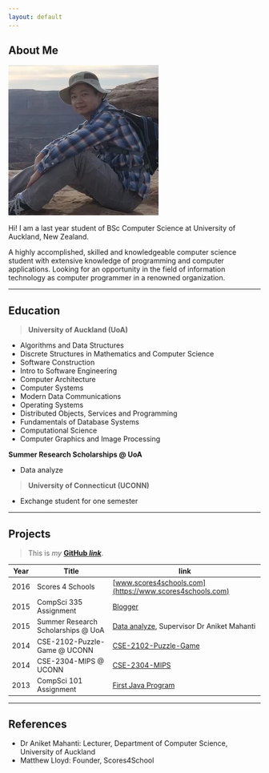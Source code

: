 ```yaml
---
layout: default
---
```


## About Me

<img class="profile-picture" src="me.webp">

Hi! I am a last year student of BSc Computer Science at University of Auckland, New Zealand.

A highly accomplished, skilled and knowledgeable computer science student with extensive knowledge of programming and computer applications. 
Looking for an opportunity in the field of information technology as computer programmer in a renowned organization.

---

## Education

>**University of Auckland (UoA)**

* Algorithms and Data Structures
* Discrete Structures in Mathematics and Computer Science
* Software Construction
* Intro to Software Engineering
* Computer Architecture
* Computer Systems
* Modern Data Communications
* Operating Systems
* Distributed Objects, Services and Programming
* Fundamentals of Database Systems
* Computational Science
* Computer Graphics and Image Processing

**Summer Research Scholarships @ UoA**

* Data analyze

>**University of Connecticut (UCONN)**

* Exchange student for one semester

---

## Projects

>This is *my* **[GitHub *link*](https://github.com/hche608)**.

Year | Title | link
-----|-------|--------
2016 | Scores 4 Schools  | [www.scores4schools.com](https://www.scores4schools.com)
2015 | CompSci 335 Assignment | [Blogger](https://github.com/hche608/CS-335-A2)
2015 | Summer Research Scholarships @ UoA | [Data analyze](#), Supervisor Dr Aniket Mahanti
2014 | CSE-2102-Puzzle-Game @ UCONN | [CSE-2102-Puzzle-Game](https://github.com/hche608/CSE-2102-Puzzle-Game)
2014 | CSE-2304-MIPS @ UCONN | [CSE-2304-MIPS](https://github.com/hche608/CSE-2304)
2013 | CompSci 101 Assignment | [First Java Program](https://github.com/hche608/CS-101)

---

## References

* Dr Aniket Mahanti: Lecturer, Department of Computer Science, University of Auckland
* Matthew Lloyd: Founder, Scores4School

